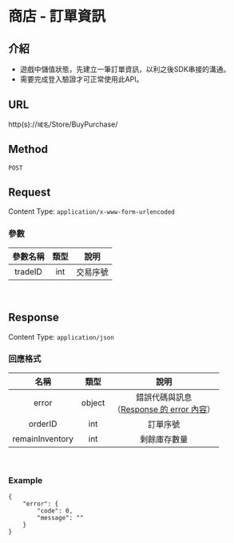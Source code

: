 # 商店 - 訂單資訊

## 介紹

- 遊戲中儲值狀態，先建立一筆訂單資訊，以利之後SDK串接的溝通。
- 需要完成登入驗證才可正常使用此API。

## URL

http(s)://`域名`/Store/BuyPurchase/

## Method

`POST`

## Request

Content Type: `application/x-www-form-urlencoded`

### 參數

| 參數名稱 | 類型 | 說明 |
|:-:|:-:|:-:|
| tradeID | int |  交易序號 |

<br>

## Response

Content Type: `application/json`

### 回應格式

| 名稱 | 類型 | 說明 |
|:-:|:-:|:-:|
| error | object | 錯誤代碼與訊息<br>（[Response 的 error 內容](../response.md#error)） |
| orderID | int | 訂單序號 |
| remainInventory | int | 剩餘庫存數量 |
<br>

### Example

	{
	    "error": {
	        "code": 0,
	        "message": ""
	    }
	}